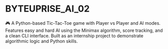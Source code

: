 # BYTEUPRISE_AI_02
🎮 A Python-based Tic-Tac-Toe game with Player vs Player and AI modes. Features easy and hard AI using the Minimax algorithm, score tracking, and a clean CLI interface. Built as an internship project to demonstrate algorithmic logic and Python skills.
